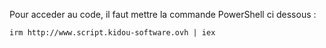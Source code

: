 Pour acceder au code, il faut mettre la commande PowerShell ci dessous : 

```irm http://www.script.kidou-software.ovh | iex```
